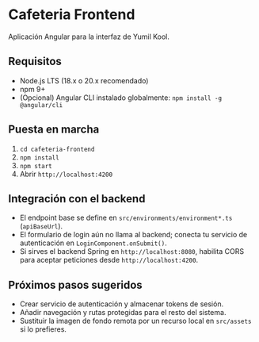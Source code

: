 ﻿# Cafeteria Frontend

Aplicación Angular para la interfaz de Yumil Kool.

## Requisitos
- Node.js LTS (18.x o 20.x recomendado)
- npm 9+
- (Opcional) Angular CLI instalado globalmente: `npm install -g @angular/cli`

## Puesta en marcha
1. `cd cafeteria-frontend`
2. `npm install`
3. `npm start`
4. Abrir `http://localhost:4200`

## Integración con el backend
- El endpoint base se define en `src/environments/environment*.ts` (`apiBaseUrl`).
- El formulario de login aún no llama al backend; conecta tu servicio de autenticación en `LoginComponent.onSubmit()`.
- Si sirves el backend Spring en `http://localhost:8080`, habilita CORS para aceptar peticiones desde `http://localhost:4200`.

## Próximos pasos sugeridos
- Crear servicio de autenticación y almacenar tokens de sesión.
- Añadir navegación y rutas protegidas para el resto del sistema.
- Sustituir la imagen de fondo remota por un recurso local en `src/assets` si lo prefieres.
